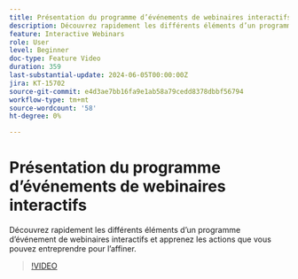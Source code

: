 ```yaml
---
title: Présentation du programme d’événements de webinaires interactifs
description: Découvrez rapidement les différents éléments d’un programme d’événement de webinaires interactifs et apprenez les actions que vous pouvez entreprendre pour l’affiner.
feature: Interactive Webinars
role: User
level: Beginner
doc-type: Feature Video
duration: 359
last-substantial-update: 2024-06-05T00:00:00Z
jira: KT-15702
source-git-commit: e4d3ae7bb16fa9e1ab58a79cedd8378dbbf56794
workflow-type: tm+mt
source-wordcount: '58'
ht-degree: 0%

---
```



# Présentation du programme d’événements de webinaires interactifs

Découvrez rapidement les différents éléments d’un programme d’événement de webinaires interactifs et apprenez les actions que vous pouvez entreprendre pour l’affiner.

>[!VIDEO](https://video.tv.adobe.com/v/3429640/?learn=on)
